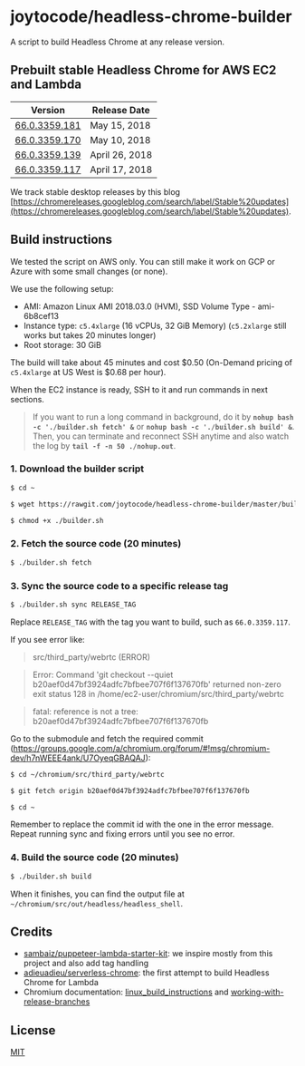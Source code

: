 # joytocode/headless-chrome-builder

A script to build Headless Chrome at any release version.

## Prebuilt stable Headless Chrome for AWS EC2 and Lambda

| Version | Release Date |
| ------- | ------------ |
| [66.0.3359.181](https://s3-us-west-2.amazonaws.com/joytocode-public/headless-chrome/66.0.3359.181.zip) | May 15, 2018 |
| [66.0.3359.170](https://s3-us-west-2.amazonaws.com/joytocode-public/headless-chrome/66.0.3359.170.zip) | May 10, 2018 |
| [66.0.3359.139](https://s3-us-west-2.amazonaws.com/joytocode-public/headless-chrome/66.0.3359.139.zip) | April 26, 2018 |
| [66.0.3359.117](https://s3-us-west-2.amazonaws.com/joytocode-public/headless-chrome/66.0.3359.117.zip) | April 17, 2018 |

We track stable desktop releases by this blog [https://chromereleases.googleblog.com/search/label/Stable%20updates](https://chromereleases.googleblog.com/search/label/Stable%20updates).

## Build instructions

We tested the script on AWS only. You can still make it work on GCP or Azure with some small changes (or none).

We use the following setup:

- AMI: Amazon Linux AMI 2018.03.0 (HVM), SSD Volume Type - ami-6b8cef13
- Instance type: `c5.4xlarge` (16 vCPUs, 32 GiB Memory) (`c5.2xlarge` still works but takes 20 minutes longer)
- Root storage: 30 GiB

The build will take about 45 minutes and cost $0.50 (On-Demand pricing of `c5.4xlarge` at US West is $0.68 per hour).

When the EC2 instance is ready, SSH to it and run commands in next sections.

> If you want to run a long command in background, do it by **`nohup bash -c './builder.sh fetch' &`** or **`nohup bash -c './builder.sh build' &`**. Then, you can terminate and reconnect SSH anytime and also watch the log by **`tail -f -n 50 ./nohup.out`**.

### 1. Download the builder script

```bash
$ cd ~

$ wget https://rawgit.com/joytocode/headless-chrome-builder/master/builder.sh

$ chmod +x ./builder.sh
```

### 2. Fetch the source code (20 minutes)

```bash
$ ./builder.sh fetch
```

### 3. Sync the source code to a specific release tag

```bash
$ ./builder.sh sync RELEASE_TAG
```

Replace `RELEASE_TAG` with the tag you want to build, such as `66.0.3359.117`.

If you see error like:

> src/third_party/webrtc (ERROR)

> Error: Command 'git checkout --quiet b20aef0d47bf3924adfc7bfbee707f6f137670fb' returned non-zero exit status 128 in /home/ec2-user/chromium/src/third_party/webrtc

> fatal: reference is not a tree: b20aef0d47bf3924adfc7bfbee707f6f137670fb

Go to the submodule and fetch the required commit (https://groups.google.com/a/chromium.org/forum/#!msg/chromium-dev/h7nWEEE4ank/U7OyeqGBAQAJ):

```bash
$ cd ~/chromium/src/third_party/webrtc

$ git fetch origin b20aef0d47bf3924adfc7bfbee707f6f137670fb

$ cd ~
```

Remember to replace the commit id with the one in the error message. Repeat running sync and fixing errors until you see no error.

### 4. Build the source code (20 minutes)

```bash
$ ./builder.sh build
```

When it finishes, you can find the output file at `~/chromium/src/out/headless/headless_shell`.

## Credits

- [sambaiz/puppeteer-lambda-starter-kit](https://github.com/sambaiz/puppeteer-lambda-starter-kit): we inspire mostly from this project and also add tag handling
- [adieuadieu/serverless-chrome](https://github.com/adieuadieu/serverless-chrome): the first attempt to build Headless Chrome for Lambda
- Chromium documentation: [linux_build_instructions](https://chromium.googlesource.com/chromium/src/+/master/docs/linux_build_instructions.md) and [working-with-release-branches](https://www.chromium.org/developers/how-tos/get-the-code/working-with-release-branches)

## License

[MIT](LICENSE)
